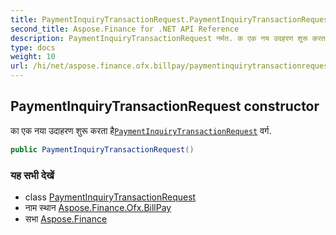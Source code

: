 ```yaml
---
title: PaymentInquiryTransactionRequest.PaymentInquiryTransactionRequest
second_title: Aspose.Finance for .NET API Reference
description: PaymentInquiryTransactionRequest नर्मत. क एक नय उदहरण शुरू करत हैPaymentInquiryTransactionRequest वर्ग.
type: docs
weight: 10
url: /hi/net/aspose.finance.ofx.billpay/paymentinquirytransactionrequest/paymentinquirytransactionrequest/
---
```

## PaymentInquiryTransactionRequest constructor

का एक नया उदाहरण शुरू करता है[`PaymentInquiryTransactionRequest`](../) वर्ग.

```csharp
public PaymentInquiryTransactionRequest()
```

### यह सभी देखें

* class [PaymentInquiryTransactionRequest](../)
* नाम स्थान [Aspose.Finance.Ofx.BillPay](../../paymentinquirytransactionrequest/)
* सभा [Aspose.Finance](../../../)


